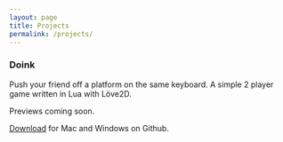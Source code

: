 ```yaml
---
layout: page
title: Projects 
permalink: /projects/
---
```


### Doink

Push your friend off a platform on the same keyboard.
A simple 2 player game written in Lua with Löve2D.

Previews coming soon.

[Download](https://github.com/KaffeDiem/Doink/releases "Go to Github releases") for Mac and Windows on Github.
